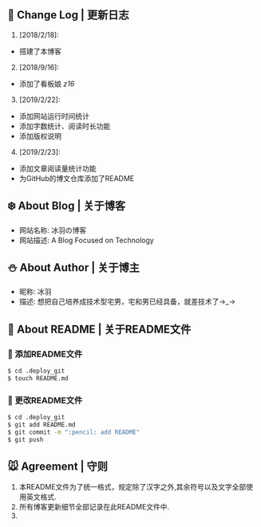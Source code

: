 ## :pencil: Change Log | 更新日志

1. [2018/2/18]:
  - 搭建了本博客

2. [2018/9/16]:
  - 添加了看板娘 *z16*

3. [2019/2/22]:
  - 添加网站运行时间统计
  - 添加字数统计、阅读时长功能
  - 添加版权说明

4. [2019/2/23]:
  - 添加文章阅读量统计功能
  - 为GitHub的博文仓库添加了README

## :snowflake: About Blog | 关于博客

- 网站名称: 冰羽の博客
- 网站描述: A Blog Focused on Technology

## :snowman: About Author | 关于博主

- 昵称: 冰羽
- 描述: 想把自己培养成技术型宅男，宅和男已经具备，就差技术了→\_→

## :blue_book: About README | 关于README文件

### :tada: 添加README文件
``` bash
$ cd .deploy_git
$ touch README.md
```
### :gift: 更改README文件
``` bash
$ cd .deploy_git
$ git add README.md
$ git commit -m ":pencil: add README"
$ git push
```

## :mouse: Agreement | 守则
1. 本README文件为了统一格式，规定除了汉字之外,其余符号以及文字全部使用英文格式.
2. 所有博客更新细节全部记录在此README文件中.
3.

